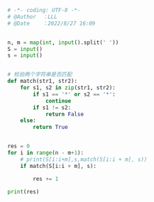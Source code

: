 
<BlogInfo title="152.神奇字符" author="白日梦想猿" pv=0 read_times=0 pre_cost_time=0分26秒 category="leetcode" tag_list="['leetcode']" create_time="2022.08.27 16:09:07" update_time="2022.08.27 16:17:45" />

```python
# -*- coding: UTF-8 -*-                            
# @Author  ：LLL                         
# @Date    ：2022/8/27 16:09  


n, m = map(int, input().split(' '))
S = input()
s = input()


# 检验两个字符串是否匹配
def match(str1, str2):
    for s1, s2 in zip(str1, str2):
        if s1 == '*' or s2 == '*':
            continue
        if s1 != s2:
            return False
    else:
        return True


res = 0
for i in range(n - m+1):
    # print(S[i:i+m],s,match(S[i:i + m], s))
    if match(S[i:i + m], s):

        res += 1

print(res)

```
